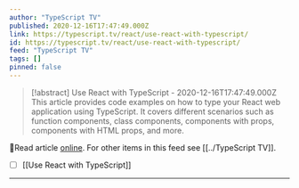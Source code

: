 ```yaml
---
author: "TypeScript TV"
published: 2020-12-16T17:47:49.000Z
link: https://typescript.tv/react/use-react-with-typescript/
id: https://typescript.tv/react/use-react-with-typescript/
feed: "TypeScript TV"
tags: []
pinned: false
---
```

> [!abstract] Use React with TypeScript - 2020-12-16T17:47:49.000Z
> This article provides code examples on how to type your React web application using TypeScript. It covers different scenarios such as function components, class components, components with props, components with HTML props, and more.

🔗Read article [online](https://typescript.tv/react/use-react-with-typescript/). For other items in this feed see [[../TypeScript TV]].

- [ ] [[Use React with TypeScript]]
- - -


